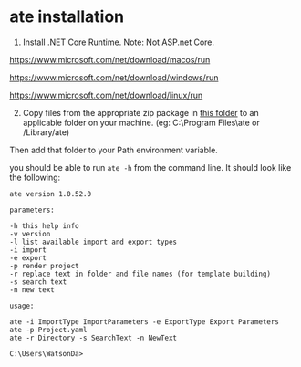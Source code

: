 # ate installation

1. Install .NET Core Runtime. Note: Not ASP.net Core. 

https://www.microsoft.com/net/download/macos/run

https://www.microsoft.com/net/download/windows/run

https://www.microsoft.com/net/download/linux/run


2. Copy files from the appropriate zip package in [this folder](https://github.com/DavidPeterWatson/ate/tree/master/installation) to an applicable folder on your machine. (eg: C:\Program Files\ate or /Library/ate)

Then add that folder to your Path environment variable.

you should be able to run `ate -h` from the command line. It should look like the following:

```
ate version 1.0.52.0

parameters:

-h this help info
-v version
-l list available import and export types
-i import
-e export
-p render project
-r replace text in folder and file names (for template building)
-s search text
-n new text

usage:

ate -i ImportType ImportParameters -e ExportType Export Parameters
ate -p Project.yaml
ate -r Directory -s SearchText -n NewText

C:\Users\WatsonDa>
```
